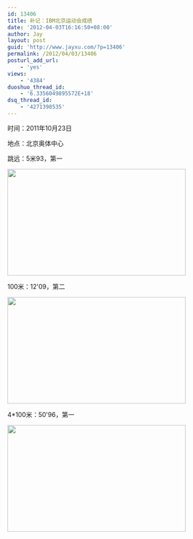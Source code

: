 ```yaml
---
id: 13406
title: 补记：IBM北京运动会成绩
date: '2012-04-03T16:16:50+08:00'
author: Jay
layout: post
guid: 'http://www.jayxu.com/?p=13406'
permalink: /2012/04/03/13406
posturl_add_url:
    - 'yes'
views:
    - '4384'
duoshuo_thread_id:
    - '6.3356049895572E+18'
dsq_thread_id:
    - '4271398535'
---
```


时间：2011年10月23日

地点：北京奥体中心

跳远：5米93，第一

<a href="http://www.jayxu.com/log/wp-content/uploads/2012/04/IMAG0016.jpg"><img class="alignnone size-medium wp-image-13407" title="IMAG0016" src="http://www.jayxu.com/log/wp-content/uploads/2012/04/IMAG0016-400x239.jpg" alt="" width="400" height="239" /></a>

100米：12'09，第二

<a href="http://www.jayxu.com/log/wp-content/uploads/2012/04/IMAG0017.jpg"><img class="alignnone size-medium wp-image-13408" title="IMAG0017" src="http://www.jayxu.com/log/wp-content/uploads/2012/04/IMAG0017-400x239.jpg" alt="" width="400" height="239" /></a>

4*100米：50'96，第一

<a href="http://www.jayxu.com/log/wp-content/uploads/2012/04/IMAG0018.jpg"><img class="alignnone size-medium wp-image-13409" title="IMAG0018" src="http://www.jayxu.com/log/wp-content/uploads/2012/04/IMAG0018-400x239.jpg" alt="" width="400" height="239" /></a>